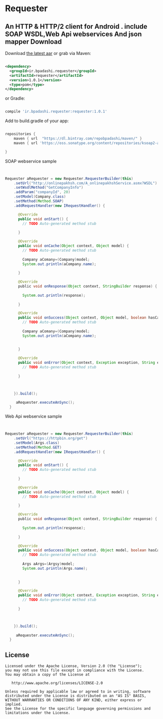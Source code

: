 Requester
======

An HTTP & HTTP/2 client for Android . include SOAP WSDL,Web Api webservices And json mapper
Download
--------

Download [the latest aar][3] or grab via Maven:
```xml

<dependency>
  <groupId>ir.bpadashi.requester</groupId>
  <artifactId>requester</artifactId>
  <version>1.0.1</version>
  <type>pom</type>
</dependency>
```
or Gradle:
```groovy

compile 'ir.bpadashi.requester:requester:1.0.1'
```
Add to build.gradle of your app:
```groovy

repositories {
    maven { url  "https://dl.bintray.com/repobpadashi/maven/" }
    maven { url 'https://oss.sonatype.org/content/repositories/ksoap2-android-releases' }

}
```


SOAP webservice sample
```java


Requester aRequester = new Requester.RequesterBuilder(this)
    .setUrl("http://onlinepakhsh.com/A_onlinepakhshService.asmx?WSDL")
    .setWsdlMethod("GetCompanyInfo")
    .addParam("companyId", 20)
    .setModel(Company.class)
    .setMethod(Method.SOAP)
    .addRequestHandler(new IRequestHandler() {

      @Override
      public void onStart() {
        // TODO Auto-generated method stub
        
      }

      @Override
      public void onCache(Object context, Object model) {
        // TODO Auto-generated method stub
        
        Company aComany=(Company)model;
        System.out.println(aCompany.name);
        
      }

      @Override
      public void onResponse(Object context, StringBuilder response) {
       
        System.out.println(response);
      
      }

      @Override
      public void onSuccess(Object context, Object model, boolean hasCache) {
        // TODO Auto-generated method stub
        
        Company aComany=(Company)model;
        System.out.println(aCompany.name);
        
        
      }

      @Override
      public void onError(Object context, Exception exception, String exceptionFarsi) {
        // TODO Auto-generated method stub
        
      }



    }).build();
     
     aRequester.executeAnSync();
  }
```

Web Api webservice sample
```java


Requester aRequester = new Requester.RequesterBuilder(this)
    .setUrl("https://httpbin.org/get")
    .setModel(Args.class)
    .setMethod(Method.GET)
    .addRequestHandler(new IRequestHandler() {

      @Override
      public void onStart() {
        // TODO Auto-generated method stub
        
      }

      @Override
      public void onCache(Object context, Object model) {
        // TODO Auto-generated method stub
        
      }

      @Override
      public void onResponse(Object context, StringBuilder response) {
       
        System.out.println(response);
      
      }

      @Override
      public void onSuccess(Object context, Object model, boolean hasCache) {
        // TODO Auto-generated method stub
        
        Args aArgs=(Argsy)model;
        System.out.println(Args.name);
        
        
      }

      @Override
      public void onError(Object context, Exception exception, String exceptionFarsi) {
        // TODO Auto-generated method stub
        
      }



    }).build();
     
     aRequester.executeAnSync();
  }
```


License
-------

    Licensed under the Apache License, Version 2.0 (the "License");
    you may not use this file except in compliance with the License.
    You may obtain a copy of the License at

       http://www.apache.org/licenses/LICENSE-2.0

    Unless required by applicable law or agreed to in writing, software
    distributed under the License is distributed on an "AS IS" BASIS,
    WITHOUT WARRANTIES OR CONDITIONS OF ANY KIND, either express or implied.
    See the License for the specific language governing permissions and
    limitations under the License.


 [1]: http://square.github.io/okhttp
 [2]: https://github.com/square/okhttp/wiki
 [3]: https://dl.bintray.com/repobpadashi/maven/ir/bpadashi/requester/requester/1.0.1/requester-1.0.1.aar
 [4]: https://search.maven.org/remote_content?g=com.squareup.okhttp3&a=mockwebserver&v=LATEST
 [snap]: https://oss.sonatype.org/content/repositories/snapshots/
